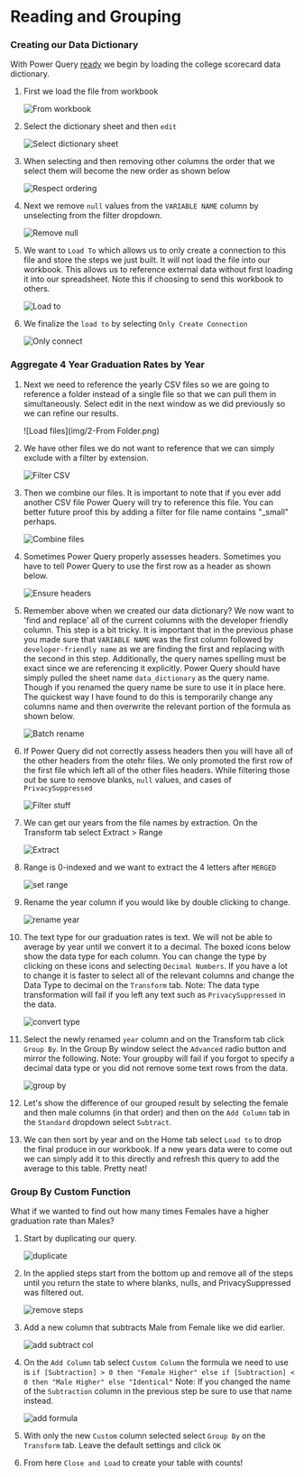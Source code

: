# Reading and Grouping

### Creating our Data Dictionary

With Power Query [ready](https://www.excelcampus.com/install-power-query/) we begin by loading the college scorecard data dictionary.

1. First we load the file from workbook

   ![From workbook](img/FromWorkbook.png)

2. Select the dictionary sheet and then `edit`

   ![Select dictionary sheet](img/SelectDicSheet.png)
   
3. When selecting and then removing other columns the order that we select them will become the new order as shown below

   ![Respect ordering](img/RemoveOtherColumns.gif)
   
4. Next we remove `null` values from the `VARIABLE NAME` column by unselecting from the filter dropdown.

    ![Remove null](img/RemoveNull.png)
	
5. We want to `Load To` which allows us to only create a connection to this file and store the steps we just built. It will not load the file into our workbook. This allows us to reference external data without first loading it into our spreadsheet. Note this if choosing to send this workbook to others.

	![Load to](img/LoadTo.png)
	
6. We finalize the `load to` by selecting `Only Create Connection`

	![Only connect](img/CreateConnection.png)
	
### Aggregate 4 Year Graduation Rates by Year

1. Next we need to reference the yearly CSV files so we are going to reference a folder instead of a single file so that we can pull them in simultaneously. Select edit in the next window as we did previously so we can refine our results.

	![Load files](img/2-From Folder.png)
	
2. We have other files we do not want to reference that we can simply exclude with a filter by extension.

	![Filter CSV](img/2-OnlyCSV.png)

3. Then we combine our files. It is important to note that if you ever add another CSV file Power Query will try to reference this file. You can better future proof this by adding a filter for file name contains "_small" perhaps.

	![Combine files](img/2-CombineFiles.png)
	
4. Sometimes Power Query properly assesses headers. Sometimes you have to tell Power Query to use the first row as a header as shown below.  

	![Ensure headers](img/2-EnsureHeaders.png)
	
5. Remember above when we created our data dictionary? We now want to 'find and replace' all of the current columns with the developer friendly column.  This step is a bit tricky.  It is important that in the previous phase you made sure that `VARIABLE NAME` was the first column followed by `developer-friendly name` as we are finding the first and replacing with the second in this step. Additionally, the query names spelling must be exact since we are referencing it explicitly. Power Query should have simply pulled the sheet name `data_dictionary` as the query name. Though if you renamed the query name be sure to use it in place here.  The quickest way I have found to do this is temporarily change any columns name and then overwrite the relevant portion of the formula as shown below.

	![Batch rename](img/2-BatchRename.gif)

6. If Power Query did not correctly assess headers then you will have all of the other headers from the otehr files. We only promoted the first row of the first file which left all of the other files headers.  While filtering those out be sure to remove blanks, `null` values, and cases of `PrivacySuppressed`

	![Filter stuff](img/2-RemoveBlanksetc.png)
	
7. We can get our years from the file names by extraction. On the Transform tab select Extract > Range

	![Extract](img/2-ExtractRange.png)

8. Range is 0-indexed and we want to extract the 4 letters after `MERGED`

	![set range](img/2-SpecifyRange.png)
	
9. Rename the year column if you would like by double clicking to change.

	![rename year](img/2-RenameYear.gif)
	
10. The text type for our graduation rates is text. We will not be able to average by year until we convert it to a decimal. The boxed icons below show the data type for each column. You can change the type by clicking on these icons and selecting `Decimal Numbers`. If you have a lot to change it is faster to select all of the relevant columns and change the Data Type to decimal on the `Transform` tab. Note: The data type transformation will fail if you left any text such as `PrivacySuppressed` in the data.

	![convert type](img/2-TextType.png)
	
11. Select the newly renamed `year` column and on the Transform tab click `Group By`. In the Group By window select the `Advanced` radio button and mirror the following. Note: Your groupby will fail if you forgot to specify a decimal data type or you did not remove some text rows from the data.

	![group by](img/2-Grouby.png)

12. Let's show the difference of our grouped result by selecting the female and then male columns (in that order) and then on the `Add Column` tab in the `Standard` dropdown select `Subtract`. 
	
13. We can then sort by year and on the Home tab select `Load to` to drop the final produce in our workbook. If a new years data were to come out we can simply add it to this directly and refresh this query to add the average to this table.  Pretty neat!

### Group By Custom Function

What if we wanted to find out how many times Females have a higher graduation rate than Males?

1. Start by duplicating our query.

	![duplicate](img/3-Duplicate.png)

2. In the applied steps start from the bottom up and remove all of the steps until you return the state to where blanks, nulls, and PrivacySuppressed was filtered out. 

	![remove steps](img/3-AppliedSteps.png)
	
3. Add a new column that subtracts Male from Female like we did earlier. 

	![add subtract col](img/3-Subtract.gif)
	
4. On the `Add Column` tab select `Custom Column` the formula we need to use is `if [Subtraction] > 0 then "Female Higher" else if [Subtraction] < 0 then "Male Higher" else "Identical"` Note: If you changed the name of the `Subtraction` column in the previous step be sure to use that name instead.

	![add formula](img/3-CustomFormula.png)
	
5. With only the new `Custom` column selected select `Group By` on the `Transform` tab. Leave the default settings and click `OK`

6. From here `Close and Load` to create your table with counts!
